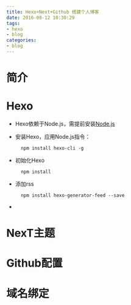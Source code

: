 ```yaml
---
title: Hexo+Next+Github 搭建个人博客
date: 2016-08-12 10:30:29
tags: 
- hexo
- blog
categories: 
- blog 
---
```


[linkNodejs]: https://nodejs.org/en/

# 简介


# Hexo	
- Hexo依赖于Node.js，需提前安装[Node.js][linkNodejs]
- 安装Hexo，应用Node.js指令：  

		npm install hexo-cli -g
- 初始化Hexo

		npm install
- 添加rss

		npm install hexo-generator-feed --save

- 
		
		
		

# NexT主题
# Github配置
# 域名绑定

